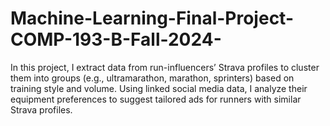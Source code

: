 # Machine-Learning-Final-Project-COMP-193-B-Fall-2024-
In this project, I extract data from run-influencers’ Strava profiles to cluster them into groups (e.g., ultramarathon, marathon, sprinters) based on training style and volume. Using linked social media data, I analyze their equipment preferences to suggest tailored ads for runners with similar Strava profiles.
